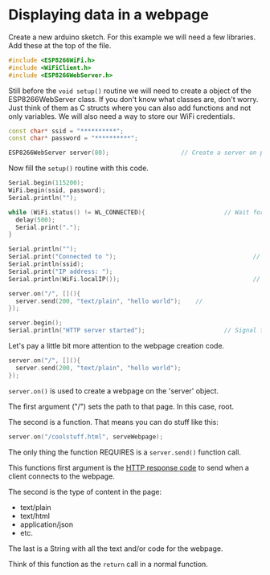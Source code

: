 # Displaying data in a webpage

Create a new arduino sketch. For this example we will need a few libraries.
Add these at the top of the file.

```c++
#include <ESP8266WiFi.h>
#include <WiFiClient.h>
#include <ESP8266WebServer.h>
```

Still before the <code>void setup()</code> routine we will need to create a object of the ESP8266WebServer class.
If you don't know what classes are, don't worry. Just think of them as C structs where you can also add functions and not only variables.
We will also need a way to store our WiFi credentials.

```c++
const char* ssid = "**********";
const char* password = "**********";

ESP8266WebServer server(80);					// Create a server on port 80
```

Now fill the <code>setup()</code> routine with this code.

```c++
Serial.begin(115200);															// Initialize the serial bus with a 115200 baud rate. This will allow us to send data back to the computer through the USB cable
WiFi.begin(ssid, password);												// Connect to the WiFi network set in the code above.
Serial.println("");

while (WiFi.status() != WL_CONNECTED){						// Wait for the connection to be established.
  delay(500);
  Serial.print(".");															// Send a '.' through the serial bus while we wait.
}

Serial.println("");																// Send a '\n'
Serial.print("Connected to ");										// 
Serial.println(ssid);															// Print the network the board connected to 
Serial.print("IP address: ");											//
Serial.println(WiFi.localIP());										// and the IP address it recieved from the DHCP server

server.on("/", [](){															// Create a webpage for the server
  server.send(200, "text/plain", "hello world");	//
});																								//

server.begin();																		// Start the server
Serial.println("HTTP server started");						// Signal that to the PC
```

Let's pay a little bit more attention to the webpage creation code.

```c++
server.on("/", [](){
  server.send(200, "text/plain", "hello world");
});	
```

<code>server.on()</code> is used to create a webpage on the 'server' object.

The first argument ("/") sets the path to that page. In this case, root.

The second is a function. That means you can do stuff like this:

```c++
server.on("/coolstuff.html", serveWebpage);	
```

The only thing the function REQUIRES is a <code>server.send()</code> function call.

This functions first argument is the [HTTP response code](https://en.wikipedia.org/wiki/List_of_HTTP_status_codes) to send when a client connects to the webpage.

The second is the type of content in the page:
 * text/plain
 * text/html
 * application/json
 * etc.

The last is a String with all the text and/or code for the webpage.

Think of this function as the <code>return</code> call in a normal function.
